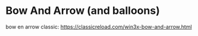 # Bow And Arrow (and balloons)
bow en arrow classic: https://classicreload.com/win3x-bow-and-arrow.html
